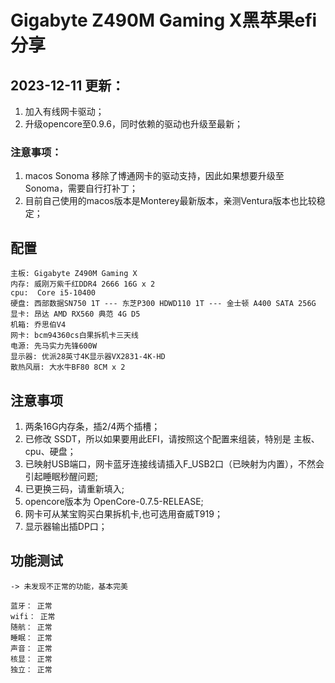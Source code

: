 # Gigabyte Z490M Gaming X黑苹果efi分享

##  2023-12-11  更新：
1. 加入有线网卡驱动；
2. 升级opencore至0.9.6，同时依赖的驱动也升级至最新；

### 注意事项：
1. macos Sonoma 移除了博通网卡的驱动支持，因此如果想要升级至Sonoma，需要自行打补丁；
2. 目前自己使用的macos版本是Monterey最新版本，亲测Ventura版本也比较稳定；


## 配置
```code
主板:	Gigabyte Z490M Gaming X	 
内存:	威刚万紫千红DDR4 2666 16G x 2
cpu:  Core i5-10400	 
硬盘:	西部数据SN750 1T --- 东芝P300 HDWD110 1T --- 金士顿 A400 SATA 256G
显卡: 昂达 AMD RX560 典范 4G D5
机箱:	乔思伯V4	 
网卡:	bcm94360cs白果拆机卡三天线
电源:	先马实力先锋600W	 
显示器: 优派28英寸4K显示器VX2831-4K-HD
散热风扇: 大水牛BF80 8CM x 2
```
 
## 注意事项
1. 两条16G内存条，插2/4两个插槽；
2. 已修改 SSDT，所以如果要用此EFI，请按照这个配置来组装，特别是 主板、cpu、硬盘；
3. 已映射USB端口，网卡蓝牙连接线请插入F_USB2口（已映射为内置），不然会引起睡眠秒醒问题;
4. 已更换三码，请重新填入;
5. opencore版本为 OpenCore-0.7.5-RELEASE;
6. 网卡可从某宝购买白果拆机卡,也可选用奋威T919；
7. 显示器输出插DP口；

## 功能测试
```code
-> 未发现不正常的功能，基本完美

蓝牙： 正常
wifi： 正常
随航： 正常
睡眠： 正常
声音： 正常
核显： 正常
独立： 正常
```
